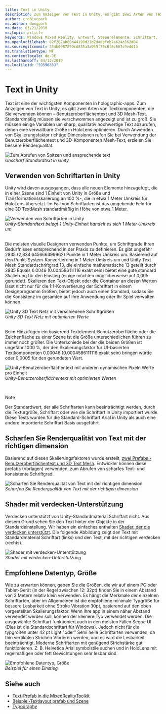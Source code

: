 ```yaml
---
title: Text in Unity
description: Zum Anzeigen von Text in Unity, es gibt zwei Arten von Textkomponenten, die Sie verwenden können – Benutzeroberflächentext und 3D Mesh-Text.
author: cre8ivepark
ms.author: dongpark
ms.date: 03/21/2018
ms.topic: article
keywords: Windows Mixed Reality, Entwurf, Steuerelemente, Schriftart, Typografie, Benutzeroberfläche, Ux
ms.openlocfilehash: 02f282ab80a44190d21d2dadefeb7a624c862d04
ms.sourcegitcommit: 384b0087899cd835a3a965f75c6f6c607c9edd1b
ms.translationtype: MT
ms.contentlocale: de-DE
ms.lasthandoff: 04/12/2019
ms.locfileid: "59596363"
---
```

# <a name="text-in-unity"></a>Text in Unity

Text ist eine der wichtigsten Komponenten in holographic-apps. Zum Anzeigen von Text in Unity, es gibt zwei Arten von Textkomponenten, die Sie verwenden können – Benutzeroberflächentext und 3D Mesh-Text. Standardmäßig müssen sie verschwommen angezeigt und ist zu groß. Sie müssen einige Variablen um sharp, qualitativ hochwertige Text abzurufen, denen eine verwaltbare Größe in HoloLens optimieren. Durch Anwenden von Skalierungsfaktor richtige Dimensionen rufen Sie bei Verwendung der Benutzeroberflächentext und 3D-Komponenten Mesh-Text, erzielen Sie bessere Renderqualität.

![Zum Abrufen von Spitzen und ansprechende text](images/hug-text-02-640px.png)<br>
*Unscharf Standardtext in Unity*

## <a name="working-with-fonts-in-unity"></a>Verwenden von Schriftarten in Unity

Unity wird davon ausgegangen, dass alle neuen Elemente hinzugefügt, die in einer Szene sind 1 Einheit von Unity in Größe und Transformationsskalierung an 100 %-, die in etwa 1 Meter Umkreis für HoloLens übersetzt. Im Fall von Schriftarten ist das umgebende Feld für eine 3D TextMesh standardmäßig in Höhe von etwa 1 Meter.

![Verwenden von Schriftarten in Unity](images/640px-hug-text-03.png)<br>
*Unity-Standardtext belegt 1 Unity-Einheit handelt es sich 1 Meter Umkreis um*

<br>
Die meisten visuelle Designern verwenden Punkte, um Schriftgrade Ihren Bedürfnissen entsprechend in der Praxis zu definieren. Es gibt ungefähr 2835 (2,834.645666399962) Punkte in 1 Meter Umkreis um. Basierend auf den Punkt-System-Konvertierung in 1 Meter Umkreis um und Unity Text Mesh Standardschriftgrad 13, die einfache mathematische 13 geteilt durch 2835 Equals 0.0046 (0.004586111116 exakt sein) bietet eine gute standard Skalierung für den Einstieg (einige möchten möglicherweise auf 0,005 gerundet). Skalieren den Text-Objekt oder die Container an diesen Werten lässt nicht nur für die 1:1-Konvertierung der Schriftart in einem Designprogramm Größen, bietet jedoch auch einen Standard, sodass Sie die Konsistenz im gesamten auf Ihre Anwendung oder Ihr Spiel verwalten können.

![Unity 3D Text Netz mit verschiedene Schriftgrößen](images/hug-text-05-1000px.png)<br>
*Unity 3D Text Netz mit optimierten Werte*

<br>
Beim Hinzufügen ein basierend Textelement-Benutzeroberfläche oder die Zeichenfläche zu einer Szene ist die Größe unterschiedlichen führen zu immer noch größer. Die Unterschiede bei der die beiden Größen ist ungefähr 1000 %, der den Skalierungsfaktor für UI-basierten Textkomponenten 0.00046 (0.0004586111116 exakt sein) bringen würde oder 0,0005 für den gerundeten Wert.

![Unity-Benutzeroberflächentext mit anderen dynamischen Pixeln Werte pro Einheit](images/hug-text-04-1000px.png)<br>
*Unity-Benutzeroberflächentext mit optimierten Werten*

<br>

>[!NOTE]
>Der Standardwert, der alle Schriftarten kann beeinträchtigt werden, durch die Texturgröße, Schriftart oder wie die Schriftart in Unity importiert wurde. Diese Tests wurden für die Standard-Schriftart Arial in Unity als auch eine andere importierte Schriftart Basis ausgeführt.

## <a name="sharp-text-rendering-quality-with-proper-dimension"></a>Scharfen Sie Renderqualität von Text mit der richtigen dimension

Basierend auf diesen Skalierungsfaktoren wurde erstellt, [zwei Prefabs - Benutzeroberflächentext und 3D Text Mesh](https://github.com/Microsoft/MixedRealityToolkit-Unity/tree/htk_release/Assets/HoloToolkit/UX/Prefabs). Entwickler können diese prefabs (Vorlagen) verwenden, zum Abrufen von scharfes Text- und konsistente Schriftgrad.

![Scharfen Sie Renderqualität von Text mit der richtigen dimension](images/hug-text-06-1000px.png)<br>
*Scharfen Sie Renderqualität von Text mit der richtigen dimension*

## <a name="shader-with-occlusion-support"></a>Shader mit verdecken-Unterstützung

Verdecken unterstützt von Unity-Standardmaterial Schriftart nicht. Aus diesem Grund sehen Sie den Text hinter der Objekte in der Standardeinstellung. Wir haben ein einfaches enthalten [Shader, der die verdecken unterstützt](https://github.com/Microsoft/MixedRealityToolkit-Unity/tree/htk_release/Assets/HoloToolkit/UX/Shaders). Die folgende Abbildung zeigt den Text mit Standardmaterial Schriftart (links) und den Text, mit der richtigen verdecken (rechts).

![Shader mit verdecken-Unterstützung](images/hug-text-07-1000px.png)<br>
*Shader mit verdecken-Unterstützung*

## <a name="recommended-type-size"></a>Empfohlene Datentyp, Größe

Wie zu erwarten können, geben Sie die Größen, die wir auf einem PC oder Tablet-Gerät (in der Regel zwischen 12: 32pt) finden Sie in einem Abstand von 2 Metern relativ klein verwenden. Es hängt die Merkmale der einzelnen Schriftarten, aber im Allgemeinen ist die empfohlene minimale Typgröße für bessere Lesbarkeit ohne Stroke Vibration 30pt, basierend auf den oben vorgestellten Skalierungsfaktor. Wenn Ihre app in einem näher Abstand verwendet werden soll, können der kleinere Typ verwendet werden. Die ausgewählte Schriftart funktioniert auch in den meisten Fällen Segoe UI (Dies ist die Standardschriftart für Windows). Jedoch nicht für die typgrößen unter 42 pt Light "oder" Semi helle Schriftarten verwenden, da thin vertikalen Strichen Vibrieren werden, und es wird die Lesbarkeit beeinträchtigt. Moderne Schriftarten mit genügend Strichstärke gut funktionieren. Z. B. Helvetica Arial symbolstile suchen und in HoloLens mit regelmäßigen oder fett Gewichtungen sehr lesbar sind.

![Empfohlene Datentyp, Größe](images/hug-text-08-1000px.png)<br>
*Beispiel für einen Einstieg*

## <a name="see-also"></a>Siehe auch
* [Text-Prefab in die MixedRealityToolkit](https://github.com/Microsoft/MixedRealityToolkit-Unity/tree/htk_release/Assets/HoloToolkit/UX/Prefabs)
* [Beispiel-Textlayout prefab und Szene](https://github.com/Microsoft/MixedRealityToolkit-Unity/tree/htk_release/Assets/HoloToolkit-Examples/UX/Scenes)
* [Typography](typography.md)

 
